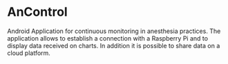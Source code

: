 # AnControl
Android Application for continuous monitoring in anesthesia practices. 
The application allows to establish a connection with a Raspberry Pi and to display data received on charts. In addition it is possible to share data on a cloud platform.
